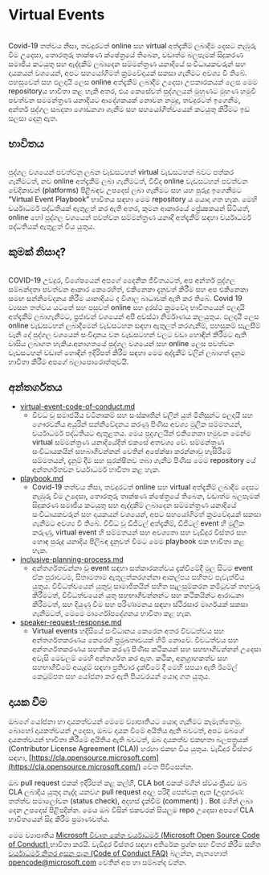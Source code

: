 **<h1>Virtual Events</h1>**</br>
Covid-19 තත්වය නිසා, තවදුරටත් online සහ virtual අත්දැකීම් ලබාදීම දෙසට නැඹුරු වීම උදෙසා, තොරතුරු තාක්ෂණ ක්ෂේත්‍රයේ තිබෙන, වඩාත්ම බලපෑමක් සිදුකරණ සමාජීය කටයුතු සහ ඇද්දකීම් ලබාදෙන සම්මන්ත්‍රණ යනාදියේ සංවිධායකවරුන් සහ දායකයන් වශයෙන්, අපට සහයෝගිමත් ක්‍රමවේදයක් සකසා ගැනීමට අවශ්‍ය වී තිබේ.  පහසුවෙන් සහ ඵලදායි ලෙස online අත්දැකීම් ලබාදීම උදෙසා උපකාරකයක් ලෙස මෙම repositoryය හාවිතා කළ හැකි අතර, එය කෙසේවත් පුද්ගලයන් මුහුණට මුහණ හමුවී පවත්වන සමමන්ත්‍රණ යනාදියට ආදේශකයක් නොවන නමුදු, තවදුරටත් ඉගෙනීම, අන්තර් පුද්ගල සබදතා ගොඩනගා ගැනීම සහ සහයෝගීත්වයෙන් කටයුතු කිරීමට ඉඩ සලසා දෙනු ඇත.</br>
**<h2>භාවිතය</h2>**</br>
පුද්ගල වශයෙන්  පවත්වනු ලබන වැඩසටහන් virtual වැඩසටහන් බවට පත්කර ගැනීමටත්, නව online අත්දැකීම් ලබා ගැනීමටත්, විවිද online වැඩසටහන් පවත්වන වේදිකාවන් (platforms) පිළිබඳව උපදෙස් ලබා ගැනීමට සහ යහ පුරුදු ඉගෙනීමට “Virtual Event Playbook”  භාවිතය සඳහා මෙම  repository ය යොදා ගත හැක. මෙහි  චර්යාධර්ම පද්ධතියක් ඇතුළත් කර ඇති අතර, කුමන ආකාරයේ ප්‍රේක්‍ෂකයන් සිටියත්, online හෝ පුද්ගල වශයෙන් පවත්වන සම්මන්ත්‍රණ යනාදි අත්දැකීම් සඳහා චර්යාධර්ම පද්ධතියක් ඇතුළත් විය යුතුය.</br>
**<h2>කුමක් නිසාද?</h2>**</br>
COVID-19 උවදුර, විශේෂයෙන් අපගේ දෛනික ජීවිතයටත්, අප අන්තර් පුද්ගල සම්බන්දතා පවත්වන ආකාර කෙරෙහිත්, එකිනෙකා දැනුවත් කිරීම සහ අප එකිනෙකා සමඟ සන්නිවේදනය කිරීම යානාදියට ද විශාල බාධාවක් ඇති කර තිබේ. Covid 19 ව්‍යසන තත්වය යටතේ සහ පසුවත්  online සහ දුරස්ථ ක්‍රමවේද භාවිතයෙන් ඵලදායි අත්දැකීම් ලබාගැනීමට, ප්‍රජාවන් වශයෙන් අපි අවස්ථා නිර්මාණය කලයුතුය. ඵලදායී ලෙස online වැඩසටහන් ලබාදීමෙන් වැඩසටහන සඳහා ඇතුලත් කරගැනීම්, පහසුකම් සැලසීම් වැනි දේ පුද්ගල වශයෙන් සංවිදානය වන වැඩසටහන් වලට වඩා හොඳින් කිරීමට ඇති වාසිය ලබාගත හැකිය.අනාගතයේ පුද්ගල වශයෙන් සහ online ලෙස පවත්වන වැඩසටහන් වඩාත් හොඳින් ඉදිරිපත් කිරීම සඳහා මෙම අද්දැකීම් වලින් ලබාගත් දැනුම භාවීතා කිරීම  අපගේ බලාපොරොත්තුවයි.
<h2>අන්තර්ගතය</h2>

  * [virtual-event-code-of-conduct.md](https://github.com/microsoft/virtual-events/blob/main/virtual-event-code-of-conduct.md)
      * විවධ වූ සමාජයීය වටිනාකම් සහ සංස්කෘතීන් වලින් යුත් මිනිසුන්ට ඵලදායී සහ ගෞරවනීය අයුරින් සන්නිවේදනය කරණු පිණිස අවශ්‍ය මුලික සම්මතයන්, චර්යාධර්ම පද්ධතියට ඇතුළතය. මෙය පුදගලයින් එකිනෙකා හමුවන මෙන්ම virtual සම්මන්ත්‍රණ යනාදියේදීත් එකසේ අතවශ්‍ය වේ. සම්මන්ත්‍රණ සංවිධායකයින් සහබාගීවන්නන් වෙතින් අපේක්ෂා කරන්නාවූ හැසිරීමේ සම්මතයන්, දැනුම් දීම සහ සුරක්ෂිතව තබා ගැනීම පිණිස මෙම repository යේ අන්තර්ගතවන චර්යාධර්ම හාවිතා කළ හැක.
  * [playbook.md](https://github.com/microsoft/virtual-events/blob/main/playbook.md)
    * Covid-19 තත්වය නිසා, තවදුරටත් online සහ virtual අත්දැකීම් ලබාදීම දෙසට නැඹුරු වීම උදෙසා, තොරතුරු තාක්ෂණ ක්ෂේත්‍රයේ තිබෙන, වඩාත්ම බලපෑමක් සිදුකරණ සමාජීය කටයුතු සහ ඇද්දකීම් ලබාදෙන සම්මන්ත්‍රණ යනාදියේ සංවිධායකවරුන් සහ දායකයන් වශයෙන්, අපට සහයෝගිමත් ක්‍රමවේදයක් සකසා ගැනීමට අවශ්‍ය වී තිබේ.  විවිධ වූ ඩිජිටල් අත්දැකීම්, ඩිජිටල් event හි මුලික කරුණු, virtual event හි සම්මතයන් සහ අවශ්‍යතා සහ වැඩිදුර විස්තර සහ හොඳ පුරුදු යනාදිය පිලිබඳ දැනුවත් වීමට මෙම playbook එක භාවිතා කළ හැක.
  * [inclusive-planning-process.md](https://github.com/microsoft/virtual-events/blob/main/inclusive-planning-process.md)
    * අන්තර්ගතවන්නා වූ event සඳහා සත්කාරකත්වය දැක්වීමේදී මුල සිටම event ඒක පුරාවටම, සිතාමතාම ඇතුලත්කරගන්නා ආකල්පය සහිතව පැවැත්විය යුතුය. විවිධත්වයෙන් යුතුවූ සාමාජිකයින්  සහිත සැලසුම්කරන කමිටුවක් තහවුරු කිරීමටත්, විවිධත්වයෙන්  යුතු සහභාගීවන්නන්ට සහ කථිකයින්ට ආරාධනා කිරීමටත්, සහ දියුණු වීම සහ පරිණාමනය සඳහා ස්ථිරසාර මාර්ගයක් සකසා ගැනීමටත්, මෙමෙ මාර්ගෝපදේශනය භාවිතා කළ හැක.
  * [speaker-request-response.md](https://github.com/microsoft/virtual-events/blob/main/speaker-request-response.md)
    * Virtual events හදිසියේ සංවිධානය කෙරෙන අතර විවධත්වය සහ අන්තර්ගතකරණය කෙරෙහි ප්‍රමුඛතාවයක් හිමි නොවේ. විවධත්වය සහ අන්තර්ගතකරණය සහතික කරණු පිණිස කථිකයන් සහ සහභාගීවන්නන් උදෙසා අවැසි මෙවලම් මෙහි අන්තර්ගත කර ඇත. කථික, අනුග්‍රාහකත්ව සහ සහභාගීවීමේ අයැදුම් සඳහා ප්‍රතිචාර දැක්වීමේ දී මෙහි සපයා ඇති ඊමේල් කෙටුම්පත සහ යෝජනා කර ඇති පියවරයන් යොදා ගත යුතුය.
    
<h2>දායක වීම</h2>

ඔබගේ යෝජනා හා දායකත්වයන් මෙමෙ ව්‍යාපෘතියට යොදා ගැනීමට කැමැත්තෙමු. බොහෝ දායකත්වයන් උදෙසා, ඔබට දායක වීමේ අයිතිය ඇති බවටත්, අපට ඔබගේ දායකත්වයන් භාවිතා කිරීමේ අයිතිය ඇති බවටත්, ඔබ දායකත්ව එකඟතා බලපත්‍රයක් (Contributor License Agreement (CLA)) හරහා එකඟ විය යුතුය. වැඩිදුර විස්තර සඳහා,
[https://cla.opensource.microsoft.com](https://cla.opensource.microsoft.com/) වෙත පිවිසෙන්න.

ඔබ pull request එකක් ඉදිරිපත් කළ කල්හි, CLA bot එකක් මගින් ස්වයංක්‍රීයව ඔබ CLA ලබාදිය යුතුද නැද්ද යනවග pull request අදාල පරිදි පෙන්වනු ඇත (උදාහරණ: තත්ත්ව සමාලෝචන
(status check), අදහස් දැක්වීම් (comment) ) . Bot මගින් ලබා දෙන උපදෙස් පිළිපදින්න. මෙය ඔබ විසින් එකවරක් සියලුම repo උදෙසා අපගේ CLA භාවිතයෙන් සිදු කිරීම  ප්‍රමාණවත්ය.

මෙම ව්‍යාපෘතිය [Microsoft විවෘත කේත චර්යාධර්ම (Microsoft Open Source Code of Conduct) ](https://opensource.microsoft.com/codeofconduct/) භාවිතා කරයි. වැඩිදුර විස්තර සඳහා අතිරේක ප්‍රශ්න සහ විතර කිරීම සහිත [චර්යාධර්ම නිතර අසන පැන (Code of Conduct FAQ)](https://opensource.microsoft.com/codeofconduct/faq/) බලන්න, නැතහොත් [opencode@microsoft.com](mailto:opencode@microsoft.com)  වෙතින් අප හා සම්බන්ද වන්න.

    
